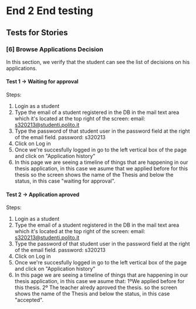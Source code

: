 # End 2 End testing

## Tests for Stories

### [6] Browse Applications Decision

In this section, we verify that the student can see the list of decisions on his applications.

#### Test 1 -> Waiting for approval
Steps:
1. Login as a student
2. Type the email of a student registered in the DB in the mail text area which it's located at the top right of the screen:
  email: s320213@studenti.polito.it
3. Type the password of that student user in the password field at the right of the email field.
  password: s320213
4. Click on Log in
5. Once we're succesfully logged in go to the left vertical box of the page and click on "Application history"
6. In this page we are seeing a timeline of things that are happening in our thesis application, in this case we asume that we applied before for this thesis
  so the screen shows the name of the Thesis and below the status, in this case "waiting for approval".

#### Test 2 -> Application aproved
Steps:
1. Login as a student
2. Type the email of a student registered in the DB in the mail text area which it's located at the top right of the screen:
  email: s320213@studenti.polito.it
3. Type the password of that student user in the password field at the right of the email field.
  password: s320213
4. Click on Log in
5. Once we're succesfully logged in go to the left vertical box of the page and click on "Application history"
6. In this page we are seeing a timeline of things that are happening in our thesis application, in this case we asume that:
  1ºWe applied before for this thesis.
  2º The teacher alredy aproved the thesis.
  so the screen shows the name of the Thesis and below the status, in this case "accepted".

